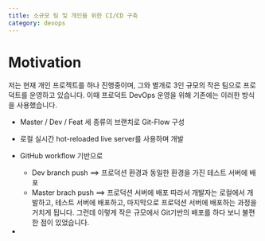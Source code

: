 ```yaml
---
title: 소규모 팀 및 개인을 위한 CI/CD 구축
category: devops
---
```


# Motivation

저는 현재 개인 프로젝트를 하나 진행중이며, 그와 별개로 3인 규모의 작은 팀으로 프로덕트를 운영하고 있습니다.
이때 프로덕트 DevOps 운영을 위해 기존에는 이러한 방식을 사용했습니다.
- Master / Dev / Feat 세 종류의 브랜치로 Git-Flow 구성
- 로컬 실시간 hot-reloaded live server를 사용하며 개발
- GitHub workflow 기반으로
    - Dev branch push ==> 프로덕션 환경과 동일한 환경을 가진 테스트 서버에 배포
    - Master brach push ==> 프로덕션 서버에 배포
따라서 개발자는 로컬에서 개발하고, 테스트 서버에 배포하고, 마지막으로 프로덕션 서버에 배포하는 과정을 거치게 됩니다. 그런데 이렇게 작은 규모에서 Git기반의 배포를 하다 보니 불편한 점이 있었습니다.

- 